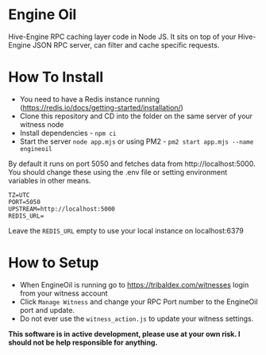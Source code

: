 # Engine Oil

Hive-Engine RPC caching layer code in Node JS. It sits on top of your Hive-Engine JSON RPC server, can filter and cache specific requests.

# How To Install

- You need to have a Redis instance running (https://redis.io/docs/getting-started/installation/)
- Clone this repository and CD into the folder on the same server of your witness node
- Install dependencies - `npm ci`
- Start the server `node app.mjs` or using PM2 - `pm2 start app.mjs --name engineoil`

By default it runs on port 5050 and fetches data from http://localhost:5000. You should change these using the .env file or setting environment variables in other means.

```
TZ=UTC
PORT=5050
UPSTREAM=http://localhost:5000
REDIS_URL=
```

Leave the `REDIS_URL` empty to use your local instance on localhost:6379

# How to Setup

- When EngineOil is running go to https://tribaldex.com/witnesses login from your witness account
- Click `Manage Witness` and change your RPC Port number to the EngineOil port and update.
- Do not ever use the `witness_action.js` to update your witness settings.

**This software is in active development, please use at your own risk. I should not be help responsible for anything.**
